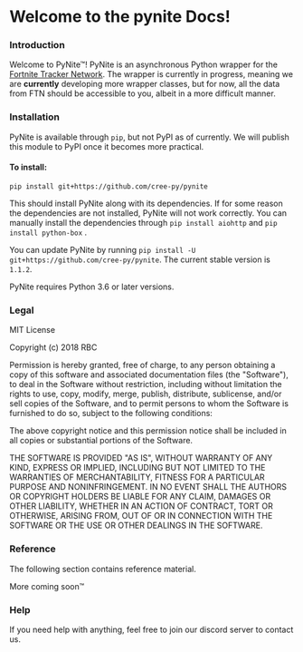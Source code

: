 # Welcome to the pynite Docs!

### Introduction
Welcome to PyNite™! PyNite is an asynchronous Python wrapper for the [Fortnite Tracker Network](https://fortnitetracker.com/). The wrapper is currently in progress, meaning we are **currently** developing more wrapper classes, but for now, all the data from FTN should be accessible to you, albeit in a more difficult manner.

### Installation
PyNite is available through `pip`, but not PyPI as of currently. We will publish this module to PyPI once it becomes more practical.
#### To install:
```pip install git+https://github.com/cree-py/pynite```

This should install PyNite along with its dependencies. If for some reason the dependencies are not installed, PyNite will not work correctly. You can manually install the dependencies through
```pip install aiohttp```
and
```pip install python-box```
.

You can update PyNite by running ```pip install -U git+https://github.com/cree-py/pynite```. The current stable version is `1.1.2`.

PyNite requires Python 3.6 or later versions.

### Legal
MIT License

Copyright (c) 2018 RBC

Permission is hereby granted, free of charge, to any person obtaining a copy
of this software and associated documentation files (the "Software"), to deal
in the Software without restriction, including without limitation the rights
to use, copy, modify, merge, publish, distribute, sublicense, and/or sell
copies of the Software, and to permit persons to whom the Software is
furnished to do so, subject to the following conditions:

The above copyright notice and this permission notice shall be included in all
copies or substantial portions of the Software.

THE SOFTWARE IS PROVIDED "AS IS", WITHOUT WARRANTY OF ANY KIND, EXPRESS OR
IMPLIED, INCLUDING BUT NOT LIMITED TO THE WARRANTIES OF MERCHANTABILITY,
FITNESS FOR A PARTICULAR PURPOSE AND NONINFRINGEMENT. IN NO EVENT SHALL THE
AUTHORS OR COPYRIGHT HOLDERS BE LIABLE FOR ANY CLAIM, DAMAGES OR OTHER
LIABILITY, WHETHER IN AN ACTION OF CONTRACT, TORT OR OTHERWISE, ARISING FROM,
OUT OF OR IN CONNECTION WITH THE SOFTWARE OR THE USE OR OTHER DEALINGS IN THE
SOFTWARE.

### Reference

The following section contains reference material.

More coming soon™

### Help

If you need help with anything, feel free to join our discord server to contact us.
